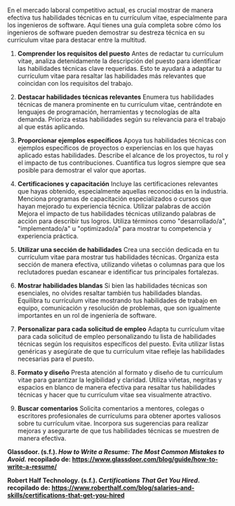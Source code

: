 

En el mercado laboral competitivo actual, es crucial mostrar de manera efectiva tus habilidades técnicas en tu currículum vitae, especialmente para los ingenieros de software. Aquí tienes una guía completa sobre cómo los ingenieros de software pueden demostrar su destreza técnica en su currículum vitae para destacar entre la multitud.

1. **Comprender los requisitos del puesto**
Antes de redactar tu currículum vitae, analiza detenidamente la descripción del puesto para identificar las habilidades técnicas clave requeridas. Esto te ayudará a adaptar tu currículum vitae para resaltar las habilidades más relevantes que coincidan con los requisitos del trabajo.

1. **Destacar habilidades técnicas relevantes**
Enumera tus habilidades técnicas de manera prominente en tu currículum vitae, centrándote en lenguajes de programación, herramientas y tecnologías de alta demanda. Prioriza estas habilidades según su relevancia para el trabajo al que estás aplicando.

1. **Proporcionar ejemplos específicos**
Apoya tus habilidades técnicas con ejemplos específicos de proyectos o experiencias en los que hayas aplicado estas habilidades. Describe el alcance de los proyectos, tu rol y el impacto de tus contribuciones. Cuantifica tus logros siempre que sea posible para demostrar el valor que aportas.

1. **Certificaciones y capacitación**
Incluye las certificaciones relevantes que hayas obtenido, especialmente aquellas reconocidas en la industria. Menciona programas de capacitación especializados o cursos que hayan mejorado tu experiencia técnica.
Utilizar palabras de acción
Mejora el impacto de tus habilidades técnicas utilizando palabras de acción para describir tus logros. Utiliza términos como "desarrollado/a", "implementado/a" u "optimizado/a" para mostrar tu competencia y experiencia práctica.

1. **Utilizar una sección de habilidades**
Crea una sección dedicada en tu currículum vitae para mostrar tus habilidades técnicas. Organiza esta sección de manera efectiva, utilizando viñetas o columnas para que los reclutadores puedan escanear e identificar tus principales fortalezas.

1. **Mostrar habilidades blandas**
Si bien las habilidades técnicas son esenciales, no olvides resaltar también tus habilidades blandas. Equilibra tu currículum vitae mostrando tus habilidades de trabajo en equipo, comunicación y resolución de problemas, que son igualmente importantes en un rol de ingeniería de software.

1. **Personalizar para cada solicitud de empleo**
Adapta tu currículum vitae para cada solicitud de empleo personalizando tu lista de habilidades técnicas según los requisitos específicos del puesto. Evita utilizar listas genéricas y asegúrate de que tu currículum vitae refleje las habilidades necesarias para el puesto.

1. **Formato y diseño**
Presta atención al formato y diseño de tu currículum vitae para garantizar la legibilidad y claridad. Utiliza viñetas, negritas y espacios en blanco de manera efectiva para resaltar tus habilidades técnicas y hacer que tu currículum vitae sea visualmente atractivo.

1. **Buscar comentarios**
Solicita comentarios a mentores, colegas o escritores profesionales de currículums para obtener aportes valiosos sobre tu currículum vitae. Incorpora sus sugerencias para realizar mejoras y asegurarte de que tus habilidades técnicas se muestren de manera efectiva.

**Glassdoor. (s.f.). *How to Write a Resume: The Most Common Mistakes to Avoid.* recopilado de: https://www.glassdoor.com/blog/guide/how-to-write-a-resume/**

**Robert Half Technology. (s.f.). *Certifications That Get You Hired*. recopilado de: https://www.roberthalf.com/blog/salaries-and-skills/certifications-that-get-you-hired**
